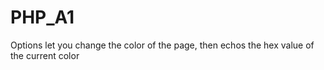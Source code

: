 # PHP_A1
Options let you change the color of the page, then echos the hex value of the current color
